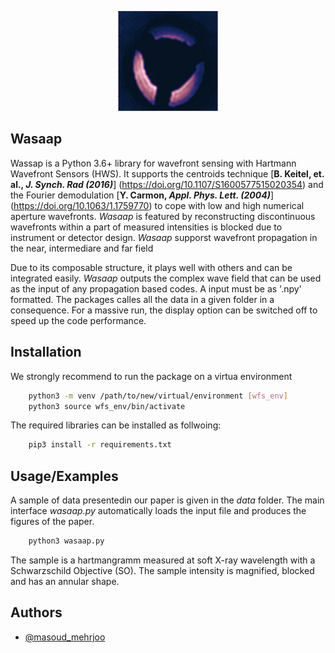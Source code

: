 
<p align="center">
  <img src="/shot(1).png" />
</p>

## Wasaap



Wassap is a Python 3.6+ library for wavefront sensing with 
Hartmann Wavefront Sensors (HWS). It supports the centroids technique
[**B. Keitel, et. al., _J. Synch. Rad (2016)_**] (https://doi.org/10.1107/S1600577515020354) and 
the Fourier demodulation [**Y. Carmon, _Appl. Phys. Lett. (2004)_**] (https://doi.org/10.1063/1.1759770)
to cope with low and high numerical aperture wavefronts.
_Wasaap_ is featured by reconstructing discontinuous wavefronts 
within a part of measured intensities is blocked due to instrument or detector design.
_Wasaap_ supporst wavefront propagation in the near, intermediare and far field


Due to its composable structure, it plays well with 
others and can be integrated easily. _Wasaap_ outputs the complex wave field that
can be used as the input of any propagation based codes. 
A input must be as '.npy' formatted. The packages calles all the data 
in a given folder in a consequence. For a massive run,
the display option can be switched off to speed up the code performance.





## Installation



We strongly recommend to run the package on a virtua environment


```bash
    python3 -m venv /path/to/new/virtual/environment [wfs_env]
    python3 source wfs_env/bin/activate
```

The required libraries can be installed as follwoing:


```bash
    pip3 install -r requirements.txt
```  
## Usage/Examples


A sample of data presentedin our paper is given in the _data_ folder. 
The main interface _wasaap.py_ automatically loads the input file and
produces the figures of the paper. 

```python
    python3 wasaap.py
```

The sample is a hartmangramm measured at soft X-ray wavelength 
with a Schwarzschild Objective (SO). The sample intensity is magnified,
blocked and has an annular shape. 
## Authors

- [@masoud_mehrjoo](https://www.linkedin.com/in/masoud-mehrjoo-232384141/)

